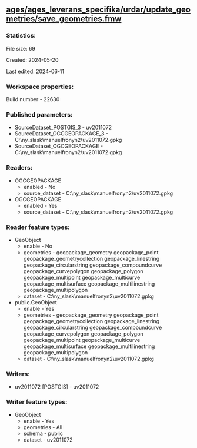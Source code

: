 ﻿## [ages/ages_leverans_specifika/urdar/update_geometries/save_geometries.fmw](https://github.com/kicki58/kix_working_dir/blob/master/ages/ages_leverans_specifika/urdar/update_geometries/save_geometries.fmw)

### Statistics:
File size: 69

Created: 2024-05-20

Last edited: 2024-06-11


### Workspace properties:
Build number    - 22630

### Published parameters:
*  SourceDataset_POSTGIS_3    -   uv2011072
*  SourceDataset_OGCGEOPACKAGE_3    -   C:\ny_slask\manuelfronyn2\uv2011072.gpkg
*  SourceDataset_OGCGEOPACKAGE    -   C:\ny_slask\manuelfronyn2\uv2011072.gpkg

### Readers:
*  OGCGEOPACKAGE
    * enabled    -  No
    * source_dataset    -   C:\ny_slask\manuelfronyn2\uv2011072.gpkg
*  OGCGEOPACKAGE
    * enabled    -  Yes
    * source_dataset    -   C:\ny_slask\manuelfronyn2\uv2011072.gpkg

### Reader feature types:
*  GeoObject
    * enable - No
    * geometries - geopackage_geometry geopackage_point geopackage_geometrycollection geopackage_linestring geopackage_circularstring geopackage_compoundcurve geopackage_curvepolygon geopackage_polygon geopackage_multipoint geopackage_multicurve geopackage_multisurface geopackage_multilinestring geopackage_multipolygon
    * dataset - C:\ny_slask\manuelfronyn2\uv2011072.gpkg
*  public.GeoObject
    * enable - Yes
    * geometries - geopackage_geometry geopackage_point geopackage_geometrycollection geopackage_linestring geopackage_circularstring geopackage_compoundcurve geopackage_curvepolygon geopackage_polygon geopackage_multipoint geopackage_multicurve geopackage_multisurface geopackage_multilinestring geopackage_multipolygon
    * dataset - C:\ny_slask\manuelfronyn2\uv2011072.gpkg


### Writers:
*  uv2011072 [POSTGIS]    -   uv2011072

### Writer feature types:
*  GeoObject
    * enable - Yes
    * geometries - All
    * schema - public
    * dataset - uv2011072


